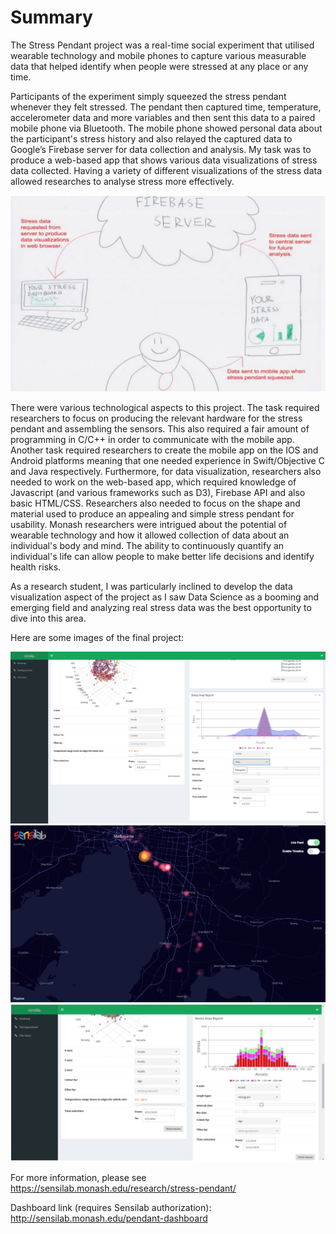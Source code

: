 # Summary
The Stress Pendant project was a real-time social experiment that utilised wearable technology and mobile
phones to capture various measurable data that helped identify when people were stressed at any place or
any time.

Participants of the experiment simply squeezed the stress pendant whenever they felt stressed. The
pendant then captured time, temperature, accelerometer data and more variables and then sent this data to
a paired mobile phone via Bluetooth. The mobile phone showed personal data about the participant's stress
history and also relayed the captured data to Google’s Firebase server for data collection and analysis.
My task was to produce a web-based app that shows various data visualizations of
stress data collected. Having a variety of different visualizations of the stress data allowed researches to analyse
stress more effectively.

![overview](images/overview.png)

There were various technological aspects to this project. The task required researchers to focus on
producing the relevant hardware for the stress pendant and assembling the sensors. This also required a
fair amount of programming in C/C++ in order to communicate with the mobile app. Another task required
researchers to create the mobile app on the IOS and Android platforms meaning that one needed
experience in Swift/Objective C and Java respectively. Furthermore, for data visualization, researchers also
needed to work on the web-based app, which required knowledge of Javascript (and various frameworks
such as D3), Firebase API and also basic HTML/CSS. Researchers also needed to focus on the shape and
material used to produce an appealing and simple stress pendant for usability.
Monash researchers were intrigued about the potential of wearable technology and how it allowed
collection of data about an individual's body and mind. The ability to continuously quantify an individual's life can allow people to make better life decisions and identify health risks.

As a research student, I was particularly inclined to develop the data visualization aspect of the project as I
saw Data Science as a booming and emerging field and analyzing real stress data was the best opportunity
to dive into this area.

Here are some images of the final project:

![stress image 1](images/stress_1.png)
![stress image 2](images/stress_2.png)
![stress image 3](images/stress_3.png)

For more information, please see https://sensilab.monash.edu/research/stress-pendant/

Dashboard link (requires Sensilab authorization): http://sensilab.monash.edu/pendant-dashboard

